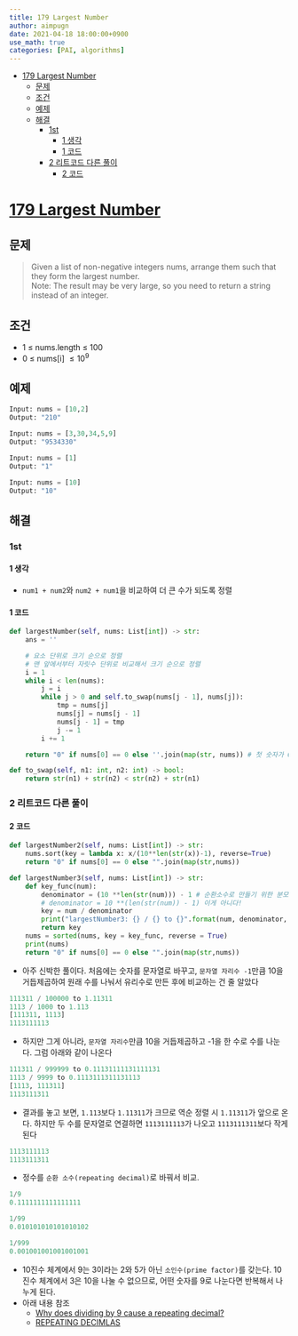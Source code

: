```yaml
---
title: 179 Largest Number
author: aimpugn
date: 2021-04-18 18:00:00+0900
use_math: true
categories: [PAI, algorithms]
---
```


- [179 Largest Number](#179-largest-number)
  - [문제](#문제)
  - [조건](#조건)
  - [예제](#예제)
  - [해결](#해결)
    - [1st](#1st)
      - [1 생각](#1-생각)
      - [1 코드](#1-코드)
    - [2 리트코드 다른 풀이](#2-리트코드-다른-풀이)
      - [2 코드](#2-코드)

# [179 Largest Number](https://leetcode.com/problems/largest-number/)

## 문제

> Given a list of non-negative integers nums, arrange them such that they form the largest number.  
> Note: The result may be very large, so you need to return a string instead of an integer.

## 조건

- 1 $\le$ nums.length $\le$ 100
- 0 $\le$ nums[i] $\le 10^{9}$

## 예제

```python
Input: nums = [10,2]
Output: "210"

Input: nums = [3,30,34,5,9]
Output: "9534330"

Input: nums = [1]
Output: "1"

Input: nums = [10]
Output: "10"
```

## 해결

### 1st

#### 1 생각

- `num1 + num2`와 `num2 + num1`을 비교하여 더 큰 수가 되도록 정렬

#### 1 코드

```py
def largestNumber(self, nums: List[int]) -> str:
    ans = ''

    # 요소 단위로 크기 순으로 정렬
    # 맨 앞에서부터 자릿수 단위로 비교해서 크기 순으로 정렬
    i = 1
    while i < len(nums):
        j = i
        while j > 0 and self.to_swap(nums[j - 1], nums[j]):
            tmp = nums[j]
            nums[j] = nums[j - 1]
            nums[j - 1] = tmp
            j -= 1
        i += 1

    return "0" if nums[0] == 0 else ''.join(map(str, nums)) # 첫 숫자가 0인 경우 "0" 반환

def to_swap(self, n1: int, n2: int) -> bool:
    return str(n1) + str(n2) < str(n2) + str(n1)
```

### 2 리트코드 다른 풀이

#### 2 코드

```py
def largestNumber2(self, nums: List[int]) -> str:
    nums.sort(key = lambda x: x/(10**len(str(x))-1), reverse=True)
    return "0" if nums[0] == 0 else "".join(map(str,nums))

def largestNumber3(self, nums: List[int]) -> str:
    def key_func(num):
        denominator = (10 **len(str(num))) - 1 # 순환소수로 만들기 위한 분모값
        # denominator = 10 **(len(str(num)) - 1) 이게 아니다!
        key = num / denominator
        print("largestNumber3: {} / {} to {}".format(num, denominator, key))
        return key
    nums = sorted(nums, key = key_func, reverse = True)
    print(nums)
    return "0" if nums[0] == 0 else "".join(map(str,nums))
```

- 아주 신박한 풀이다. 처음에는 숫자를 문자열로 바꾸고, `문자열 자리수 -1`만큼 10을 거듭제곱하여 원래 수를 나눠서 유리수로 만든 후에 비교하는 건 줄 알았다

```py
111311 / 100000 to 1.11311
1113 / 1000 to 1.113
[111311, 1113]
1113111113
```

- 하지만 그게 아니라, `문자열 자리수`만큼 10을 거듭제곱하고 -1을 한 수로 수를 나눈다. 그럼 아래와 같이 나온다

```py
111311 / 999999 to 0.11131111131111131
1113 / 9999 to 0.1113111311131113
[1113, 111311]
1113111311
```

- 결과를 놓고 보면, `1.113`보다 `1.11311`가 크므로 역순 정렬 시 `1.11311`가 앞으로 온다. 하지만 두 수를 문자열로 연결하면 `1113111113`가 나오고 `1113111311`보다 작게 된다

```py
1113111113
1113111311
```

- 정수를 `순환 소수(repeating decimal)`로 바꿔서 비교.

```py
1/9
0.1111111111111111

1/99
0.010101010101010102

1/999
0.001001001001001001
```

- 10진수 체계에서 9는 3이라는 2와 5가 아닌 `소인수(prime factor)`를 갖는다. 10진수 체계에서 3은 10을 나눌 수 없으므로, 어떤 숫자를 9로 나눈다면 반복해서 나누게 된다.
- 아래 내용 참조
  - [Why does dividing by 9 cause a repeating decimal?](https://qr.ae/pGIIa0)
  - [REPEATING DECIMLAS](https://mrafisher.weebly.com/the-learning-never-stops/repeating-decimlas)

